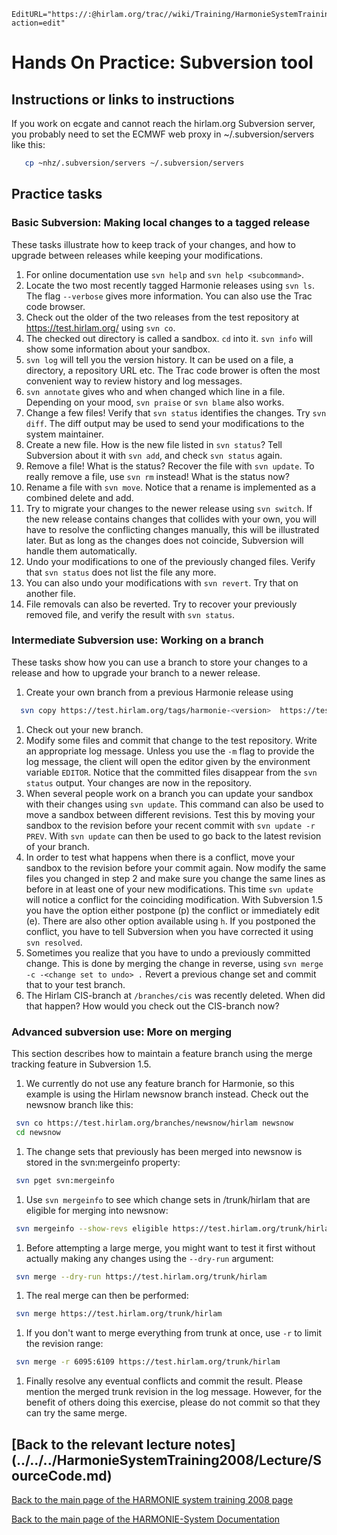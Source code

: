 ```@meta
EditURL="https://:@hirlam.org/trac//wiki/Training/HarmonieSystemTraining2008/Training/SourceCode?action=edit"
```

# Hands On Practice: Subversion tool

## Instructions or links to instructions

If you work on ecgate and cannot reach the hirlam.org Subversion server, you probably need to set the ECMWF web proxy in
~/.subversion/servers like this:
```bash
   cp ~nhz/.subversion/servers ~/.subversion/servers
```

## Practice tasks

### Basic Subversion: Making local changes to a tagged release

These tasks illustrate how to keep track of your changes, and how to upgrade between releases while keeping your modifications. 

 1. For online documentation use `svn help` and `svn help <subcommand>`.
 1. Locate the two most recently tagged Harmonie releases using `svn ls`. The flag `--verbose` gives more information. You can also use the Trac code browser.
 1. Check out the older of the two releases from the test repository at https://test.hirlam.org/ using `svn co`.
 1. The checked out directory is called a sandbox. `cd` into it. `svn info` will show some information about your sandbox.
 1. `svn log` will tell you the version history. It can be used on a file, a directory, a repository URL etc. The Trac code brower is often the most convenient way to review history and log messages. 
 1. `svn annotate` gives who and when changed which line in a file. Depending on your mood, `svn praise` or `svn blame` also works. 
 1. Change a few files! Verify that `svn status` identifies the changes. Try `svn diff`. The diff output may be used to send your modifications to the system maintainer.
 1. Create a new file. How is the new file listed in `svn status`? Tell Subversion about it with `svn add`, and check `svn status` again.
 1. Remove a file! What is the status? Recover the file with `svn update`.  To really remove a file, use `svn rm` instead!  What is the status now?
 1. Rename a file with `svn move`. Notice that a rename is implemented as a combined delete and add. 
 1. Try to migrate your changes to the newer release using `svn switch`. If the new release contains changes that collides with your own, you will have to resolve the conflicting changes manually, this will be illustrated later. But as long as the changes does not coincide, Subversion will handle them automatically. 
 1. Undo your modifications to one of the previously changed files. Verify that `svn status` does not list the file any more. 
 1. You can also undo your modifications with `svn revert`. Try that on another file.
 1. File removals can also be reverted. Try to recover your previously removed file, and verify the result with `svn status`.

### Intermediate Subversion use: Working on a branch

These tasks show how you can use a branch to store your changes to a release and how to upgrade your branch to a newer release.

 1. Create your own branch from a previous Harmonie release using  
```bash
  svn copy https://test.hirlam.org/tags/harmonie-<version>  https://test.hirlam.org/branches/<your-branch-name>
```
 1. Check out your new branch. 
 1. Modify some files and commit that change to the test repository. Write an appropriate log message. Unless you use the `-m` flag to provide the log message, the client will open the editor given by the environment variable `EDITOR`. Notice that the committed files disappear from the `svn status` output. Your changes are now in the repository.
 1. When several people work on a branch you can update your sandbox with their changes using `svn update`. This command can also be used to move a sandbox between different revisions. Test this by moving your sandbox to the revision before your recent commit with `svn update -r PREV`. With `svn update` can then be used to go back to the latest revision of your branch.
 1. In order to test what happens when there is a conflict, move your sandbox to the revision before your commit again. Now modify the same files you changed in step 2 and make sure you change the same lines as before in at least one of your new modifications. This time `svn update` will notice a conflict for the coinciding modification. With Subversion 1.5 you have the option either postpone (p) the conflict  or immediately edit (e). There are also other option available using `h`. If you postponed the conflict, you have to tell Subversion when you have corrected it using `svn resolved`.
 1. Sometimes you realize that you have to undo a previously committed change. This is done by merging the change in reverse, using `svn merge -c -<change set to undo> .`  Revert a previous change set and commit that to your test branch.
 1. The Hirlam CIS-branch at `/branches/cis` was recently deleted. When did that happen? How would you check out the CIS-branch now? 

### Advanced subversion use: More on merging 

This section describes how to maintain a feature branch using the merge tracking feature in Subversion 1.5.

 1. We currently do not use any feature branch for Harmonie, so this example is using the Hirlam newsnow branch instead. Check out the newsnow branch like this:
```bash
 svn co https://test.hirlam.org/branches/newsnow/hirlam newsnow
 cd newsnow 
```
 1. The change sets that previously has been merged into newsnow is stored in the svn:mergeinfo property: 
```bash
 svn pget svn:mergeinfo
```
 1. Use `svn mergeinfo` to see which change sets in /trunk/hirlam that are eligible for merging into newsnow:
```bash
 svn mergeinfo --show-revs eligible https://test.hirlam.org/trunk/hirlam
```
 1. Before attempting a large merge, you might want to test it first without actually making any changes using the `--dry-run` argument:
```bash
 svn merge --dry-run https://test.hirlam.org/trunk/hirlam
```
 1. The real merge can then be performed:
```bash
 svn merge https://test.hirlam.org/trunk/hirlam
```
 1. If you don't want to merge everything from trunk at once, use `-r` to limit the revision range:
```bash
 svn merge -r 6095:6109 https://test.hirlam.org/trunk/hirlam
```
 1. Finally resolve any eventual conflicts and commit the result. Please mention the merged trunk revision in the log message. However, for the benefit of others doing this exercise, please do not commit so that they can try the same merge. 

## [Back to the relevant lecture notes] (../../../HarmonieSystemTraining2008/Lecture/SourceCode.md)

[ Back to the main page of the HARMONIE system training 2008 page](https://hirlam.org/trac/wiki/HarmonieSystemTraining2008)

[Back to the main page of the HARMONIE-System Documentation](https://hirlam.org/trac/wiki/HarmonieSystemDocumentation)

